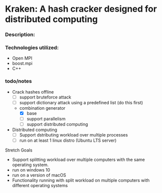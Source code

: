 # Kraken: A hash cracker designed for distributed computing

### Description:

### Technologies utilized:
- Open MPI
- boost.mpi
- C++
### todo/notes

- Crack hashes offline
	- [ ] support bruteforce attack
	- [ ] support dictionary attack using a predefined list (do this first)
	- combination generator
    	- [x] base
    	- [ ] support parallelism
    	- [ ] support distributed computing
- Distributed computing
  - [ ] Support dstributing workload over multiple processes
  - [ ] run on at least 1 linux distro (Ubuntu LTS server)

Stretch Goals
- Support splitting workload over multiple computers with the same operating system.
- run on windows 10
- run on a version of macOS
- Functionality running with split workload on multiple computers with different operating systems